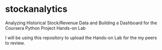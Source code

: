 # stockanalytics
Analyzing Historical Stock/Revenue Data and Building a Dashboard for the Coursera Python Project Hands-on Lab

I will be using this repository to upload the Hands-on Lab for the my peers to review. 
